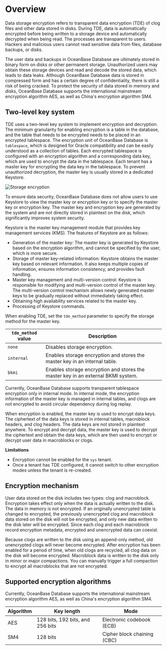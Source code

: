 # Overview

Data storage encryption refers to transparent data encryption (TDE) of clog files and other data stored in disks. During TDE, data is automatically encrypted before being written to a storage device and automatically decrypted when being read. The processes are transparent to users. Hackers and malicious users cannot read sensitive data from files, database backups, or disks. 

The user data and backups in OceanBase Database are ultimately stored in binary form on disks or other permanent storage. Unauthorized users may obtain these storage devices and read and decode the stored data, which leads to data leaks. Although OceanBase Database data is stored in compressed form and has a certain degree of confidentiality, there is still a risk of being cracked. To protect the security of data stored in memory and disks, OceanBase Database supports the international mainstream encryption algorithm AES, as well as China's encryption algorithm SM4. 

## Two-level key system

TDE uses a two-level key system to implement encryption and decryption. The minimum granularity for enabling encryption is a table in the database, and the table that needs to be encrypted needs to be placed in an encrypted tablespace. The encryption unit of OceanBase Database is `tablespace`, which is designed for Oracle compatibility and can be easily understood as a collection of tables. Each encrypted tablespace is configured with an encryption algorithm and a corresponding data key, which are used to encrypt the data in the tablespace. Each tenant has a master key for encrypting the data key in the tablespace. To prevent unauthorized decryption, the master key is usually stored in a dedicated Keystore. 

![Storage encryption](https://obbusiness-private.oss-cn-shanghai.aliyuncs.com/doc/img/observer-enterprise/V4.1.0/EN_US/6.manage/5.security-and-permissions/Transparent%20encryption.jpg)

To ensure data security, OceanBase Database does not allow users to use Keystore to view the master key or encryption key or to specify the master key or encryption key. The master key and encryption key are generated by the system and are not directly stored in plaintext on the disk, which significantly improves system security. 

Keystore is the master key management module that provides key management services (KMS). The features of Keystore are as follows:

* Generation of the master key: The master key is generated by Keystore based on the encryption algorithm, and cannot be specified by the user, which is more secure.
* Storage of master key-related information: Keystore obtains the master key based on relevant information. It also keeps multiple copies of information, ensures information consistency, and provides fault handling. 
* Master key management and multi-version control: Keystore is responsible for modifying and multi-version control of the master key. The multi-version control mechanism allows newly generated master keys to be gradually replaced without immediately taking effect. 
* Obtaining high availability services related to the master key. 
* Processing of Keystore commands. 

When enabling TDE, set the `tde_method` parameter to specify the storage method for the master key.

| `tde_method` value | Description |
|---------------|----|
| `none` | Disables storage encryption. |
| `internal` | Enables storage encryption and stores the master key in an internal table. |
| `bkmi` | Enables storage encryption and stores the master key in an external BKMI system. |

Currently, OceanBase Database supports transparent tablespace encryption only in internal mode. In internal mode, the encryption information of the master key is managed in internal tables, and clogs are not encrypted to avoid circular dependency during log replay. 

When encryption is enabled, the master key is used to encrypt data keys. The ciphertext of the data keys is stored in internal tables, macroblock headers, and clog headers. The data keys are not stored in plaintext anywhere. To encrypt and decrypt data, the master key is used to decrypt the ciphertext and obtain the data keys, which are then used to encrypt or decrypt user data in macroblocks or clogs. 

**Limitations**

* Encryption cannot be enabled for the `sys` tenant. 
* Once a tenant has TDE configured, it cannot switch to other encryption modes unless the tenant is re-created. 

## Encryption mechanism

User data stored on the disk includes two types: clog and macroblock. Encryption takes effect only when the data is actually written to the disk. The data in memory is not encrypted. If an originally unencrypted table is changed to encrypted, the previously unencrypted clog and macroblock data stored on the disk will not be encrypted, and only new data written to the disk later will be encrypted. Since each clog and each macroblock record encryption metadata, encrypted and unencrypted data can coexist. 

Because clogs are written to the disk using an append-only method, old unencrypted clogs will never become encrypted. After encryption has been enabled for a period of time, when old clogs are recycled, all clog data on the disk will become encrypted. Macroblock data is written to the disk only in minor or major compactions. You can manually trigger a full compaction to encrypt all macroblocks that are not encrypted. 

## Supported encryption algorithms

Currently, OceanBase Database supports the international mainstream encryption algorithm AES, as well as China's encryption algorithm SM4.

| Algorithm | Key length | Mode |
|-----|------------------------------------------------------------|-----|
| AES | 128 bits, 192 bits, and 256 bits | Electronic codebook (ECB) |
| SM4 | 128 bits | Cipher block chaining (CBC) |